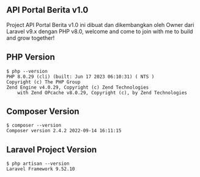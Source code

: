 ## API Portal Berita v1.0
Project API Portal Berita v1.0 ini dibuat dan dikembangkan oleh Owner dari Laravel v9.x dengan PHP v8.0, welcome and come to join with me to build and grow together!

## PHP Version

```
$ php --version
PHP 8.0.29 (cli) (built: Jun 17 2023 06:10:31) ( NTS )
Copyright (c) The PHP Group
Zend Engine v4.0.29, Copyright (c) Zend Technologies
    with Zend OPcache v8.0.29, Copyright (c), by Zend Technologies
```

## Composer Version

```
$ composer --version
Composer version 2.4.2 2022-09-14 16:11:15
```

## Laravel Project Version

```
$ php artisan --version
Laravel Framework 9.52.10
```